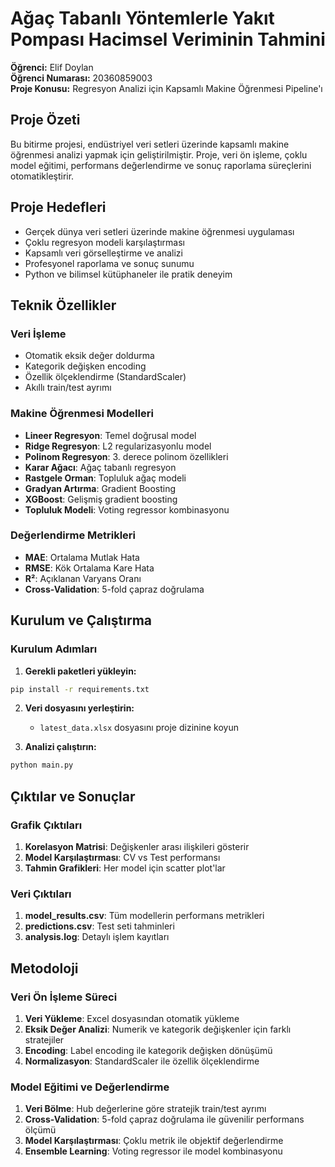 #    Ağaç Tabanlı Yöntemlerle Yakıt Pompası Hacimsel Veriminin Tahmini


**Öğrenci:** Elif Doylan  
**Öğrenci Numarası:** 20360859003  
**Proje Konusu:** Regresyon Analizi için Kapsamlı Makine Öğrenmesi Pipeline'ı


## Proje Özeti

Bu bitirme projesi, endüstriyel veri setleri üzerinde kapsamlı makine öğrenmesi analizi yapmak için geliştirilmiştir. Proje, veri ön işleme, çoklu model eğitimi, performans değerlendirme ve sonuç raporlama süreçlerini otomatikleştirir.

## Proje Hedefleri

- Gerçek dünya veri setleri üzerinde makine öğrenmesi uygulaması
- Çoklu regresyon modeli karşılaştırması
- Kapsamlı veri görselleştirme ve analizi
- Profesyonel raporlama ve sonuç sunumu
- Python ve bilimsel kütüphaneler ile pratik deneyim

## Teknik Özellikler

### Veri İşleme
- Otomatik eksik değer doldurma
- Kategorik değişken encoding
- Özellik ölçeklendirme (StandardScaler)
- Akıllı train/test ayrımı

### Makine Öğrenmesi Modelleri
- **Lineer Regresyon**: Temel doğrusal model
- **Ridge Regresyon**: L2 regularizasyonlu model
- **Polinom Regresyon**: 3. derece polinom özellikleri
- **Karar Ağacı**: Ağaç tabanlı regresyon
- **Rastgele Orman**: Topluluk ağaç modeli
- **Gradyan Artırma**: Gradient Boosting
- **XGBoost**: Gelişmiş gradient boosting
- **Topluluk Modeli**: Voting regressor kombinasyonu

### Değerlendirme Metrikleri
- **MAE**: Ortalama Mutlak Hata
- **RMSE**: Kök Ortalama Kare Hata
- **R²**: Açıklanan Varyans Oranı
- **Cross-Validation**: 5-fold çapraz doğrulama

## Kurulum ve Çalıştırma

### Kurulum Adımları

1. **Gerekli paketleri yükleyin:**
```bash
pip install -r requirements.txt
```

2. **Veri dosyasını yerleştirin:**
   - `latest_data.xlsx` dosyasını proje dizinine koyun

3. **Analizi çalıştırın:**
```bash
python main.py
```

## Çıktılar ve Sonuçlar

### Grafik Çıktıları
1. **Korelasyon Matrisi**: Değişkenler arası ilişkileri gösterir
2. **Model Karşılaştırması**: CV vs Test performansı
3. **Tahmin Grafikleri**: Her model için scatter plot'lar

### Veri Çıktıları
1. **model_results.csv**: Tüm modellerin performans metrikleri
2. **predictions.csv**: Test seti tahminleri
3. **analysis.log**: Detaylı işlem kayıtları

## Metodoloji

### Veri Ön İşleme Süreci
1. **Veri Yükleme**: Excel dosyasından otomatik yükleme
2. **Eksik Değer Analizi**: Numerik ve kategorik değişkenler için farklı stratejiler
3. **Encoding**: Label encoding ile kategorik değişken dönüşümü
4. **Normalizasyon**: StandardScaler ile özellik ölçeklendirme

### Model Eğitimi ve Değerlendirme
1. **Veri Bölme**: Hub değerlerine göre stratejik train/test ayrımı
2. **Cross-Validation**: 5-fold çapraz doğrulama ile güvenilir performans ölçümü
3. **Model Karşılaştırması**: Çoklu metrik ile objektif değerlendirme
4. **Ensemble Learning**: Voting regressor ile model kombinasyonu
